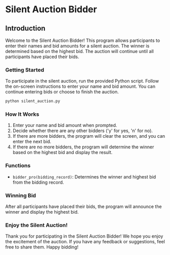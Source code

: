 # Silent Auction Bidder

## Introduction
Welcome to the Silent Auction Bidder! This program allows participants to enter their names and bid amounts for a silent auction. The winner is determined based on the highest bid. The auction will continue until all participants have placed their bids.

### Getting Started
To participate in the silent auction, run the provided Python script. Follow the on-screen instructions to enter your name and bid amount. You can continue entering bids or choose to finish the auction.

```python
python silent_auction.py
```

### How It Works
1. Enter your name and bid amount when prompted.
2. Decide whether there are any other bidders ('y' for yes, 'n' for no).
3. If there are more bidders, the program will clear the screen, and you can enter the next bid.
4. If there are no more bidders, the program will determine the winner based on the highest bid and display the result.

### Functions
- `bidder_pro(bidding_record)`: Determines the winner and highest bid from the bidding record.

### Winning Bid
After all participants have placed their bids, the program will announce the winner and display the highest bid.

### Enjoy the Silent Auction!
Thank you for participating in the Silent Auction Bidder! We hope you enjoy the excitement of the auction. If you have any feedback or suggestions, feel free to share them. Happy bidding!